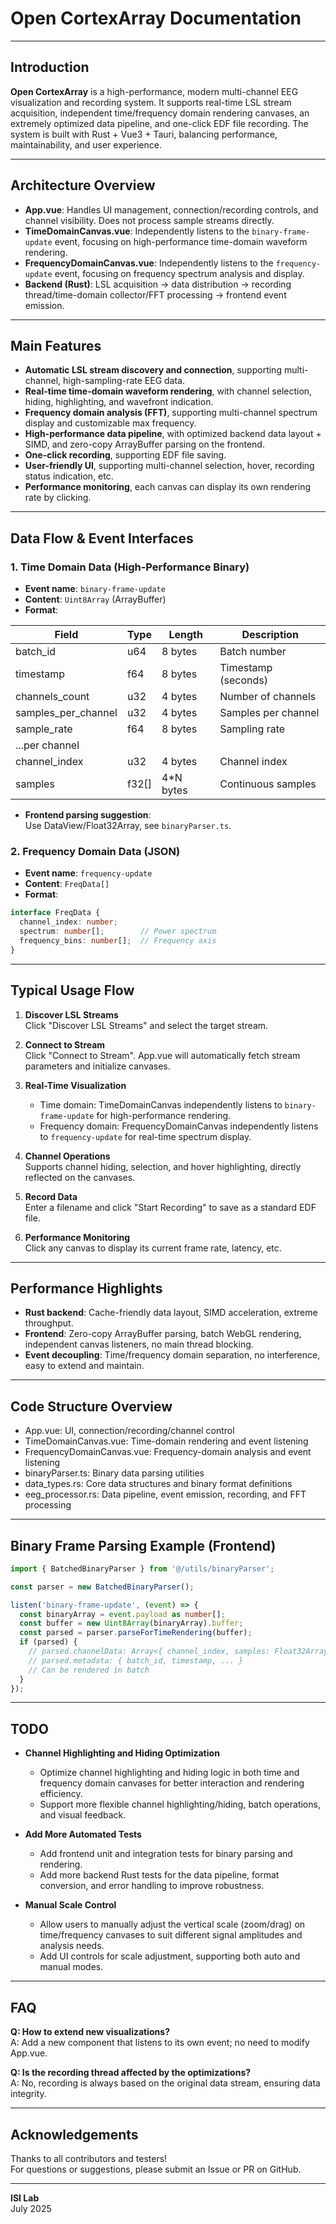 # Open CortexArray Documentation

---

## Introduction

**Open CortexArray** is a high-performance, modern multi-channel EEG visualization and recording system. It supports real-time LSL stream acquisition, independent time/frequency domain rendering canvases, an extremely optimized data pipeline, and one-click EDF file recording. The system is built with Rust + Vue3 + Tauri, balancing performance, maintainability, and user experience.

---

## Architecture Overview

- **App.vue**: Handles UI management, connection/recording controls, and channel visibility. Does not process sample streams directly.
- **TimeDomainCanvas.vue**: Independently listens to the `binary-frame-update` event, focusing on high-performance time-domain waveform rendering.
- **FrequencyDomainCanvas.vue**: Independently listens to the `frequency-update` event, focusing on frequency spectrum analysis and display.
- **Backend (Rust)**: LSL acquisition → data distribution → recording thread/time-domain collector/FFT processing → frontend event emission.

---

## Main Features

- **Automatic LSL stream discovery and connection**, supporting multi-channel, high-sampling-rate EEG data.
- **Real-time time-domain waveform rendering**, with channel selection, hiding, highlighting, and wavefront indication.
- **Frequency domain analysis (FFT)**, supporting multi-channel spectrum display and customizable max frequency.
- **High-performance data pipeline**, with optimized backend data layout + SIMD, and zero-copy ArrayBuffer parsing on the frontend.
- **One-click recording**, supporting EDF file saving.
- **User-friendly UI**, supporting multi-channel selection, hover, recording status indication, etc.
- **Performance monitoring**, each canvas can display its own rendering rate by clicking.

---

## Data Flow & Event Interfaces

### 1. Time Domain Data (High-Performance Binary)

- **Event name**: `binary-frame-update`
- **Content**: `Uint8Array` (ArrayBuffer)
- **Format**:

| Field                | Type         | Length    | Description            |
|----------------------|--------------|-----------|------------------------|
| batch_id             | u64          | 8 bytes   | Batch number           |
| timestamp            | f64          | 8 bytes   | Timestamp (seconds)    |
| channels_count       | u32          | 4 bytes   | Number of channels     |
| samples_per_channel  | u32          | 4 bytes   | Samples per channel    |
| sample_rate          | f64          | 8 bytes   | Sampling rate          |
| ...per channel       |              |           |                        |
| channel_index        | u32          | 4 bytes   | Channel index          |
| samples              | f32[]        | 4*N bytes | Continuous samples     |

- **Frontend parsing suggestion**:  
  Use DataView/Float32Array, see `binaryParser.ts`.

### 2. Frequency Domain Data (JSON)

- **Event name**: `frequency-update`
- **Content**: `FreqData[]`
- **Format**:

```typescript
interface FreqData {
  channel_index: number;
  spectrum: number[];        // Power spectrum
  frequency_bins: number[];  // Frequency axis
}
```

---

## Typical Usage Flow

1. **Discover LSL Streams**  
   Click "Discover LSL Streams" and select the target stream.

2. **Connect to Stream**  
   Click "Connect to Stream". App.vue will automatically fetch stream parameters and initialize canvases.

3. **Real-Time Visualization**  
   - Time domain: TimeDomainCanvas independently listens to `binary-frame-update` for high-performance rendering.
   - Frequency domain: FrequencyDomainCanvas independently listens to `frequency-update` for real-time spectrum display.

4. **Channel Operations**  
   Supports channel hiding, selection, and hover highlighting, directly reflected on the canvases.

5. **Record Data**  
   Enter a filename and click "Start Recording" to save as a standard EDF file.

6. **Performance Monitoring**  
   Click any canvas to display its current frame rate, latency, etc.

---

## Performance Highlights

- **Rust backend**: Cache-friendly data layout, SIMD acceleration, extreme throughput.
- **Frontend**: Zero-copy ArrayBuffer parsing, batch WebGL rendering, independent canvas listeners, no main thread blocking.
- **Event decoupling**: Time/frequency domain separation, no interference, easy to extend and maintain.

---

## Code Structure Overview

- App.vue: UI, connection/recording/channel control
- TimeDomainCanvas.vue: Time-domain rendering and event listening
- FrequencyDomainCanvas.vue: Frequency-domain analysis and event listening
- binaryParser.ts: Binary data parsing utilities
- data_types.rs: Core data structures and binary format definitions
- eeg_processor.rs: Data pipeline, event emission, recording, and FFT processing

---

## Binary Frame Parsing Example (Frontend)

```typescript
import { BatchedBinaryParser } from '@/utils/binaryParser';

const parser = new BatchedBinaryParser();

listen('binary-frame-update', (event) => {
  const binaryArray = event.payload as number[];
  const buffer = new Uint8Array(binaryArray).buffer;
  const parsed = parser.parseForTimeRendering(buffer);
  if (parsed) {
    // parsed.channelData: Array<{ channel_index, samples: Float32Array }>
    // parsed.metadata: { batch_id, timestamp, ... }
    // Can be rendered in batch
  }
});
```

---

## TODO

- **Channel Highlighting and Hiding Optimization**  
  - Optimize channel highlighting and hiding logic in both time and frequency domain canvases for better interaction and rendering efficiency.
  - Support more flexible channel highlighting/hiding, batch operations, and visual feedback.

- **Add More Automated Tests**  
  - Add frontend unit and integration tests for binary parsing and rendering.
  - Add more backend Rust tests for the data pipeline, format conversion, and error handling to improve robustness.

- **Manual Scale Control**  
  - Allow users to manually adjust the vertical scale (zoom/drag) on time/frequency canvases to suit different signal amplitudes and analysis needs.
  - Add UI controls for scale adjustment, supporting both auto and manual modes.

---

## FAQ

**Q: How to extend new visualizations?**  
A: Add a new component that listens to its own event; no need to modify App.vue.

**Q: Is the recording thread affected by the optimizations?**  
A: No, recording is always based on the original data stream, ensuring data integrity.

---

## Acknowledgements

Thanks to all contributors and testers!  
For questions or suggestions, please submit an Issue or PR on GitHub.

---

**ISI Lab**  
July 2025
